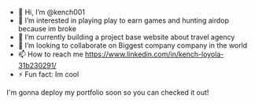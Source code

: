 - 👋 Hi, I’m @kench001
- 👀 I’m interested in playing play to earn games and hunting airdop because im broke
- 🌱 I’m currently building a project base website about travel agency
- 💞️ I’m looking to collaborate on Biggest company company in the world
- 📫 How to reach me https://www.linkedin.com/in/kench-loyola-31b230291/
- ⚡ Fun fact: Im cool


I'm gonna deploy my portfolio soon so you can checked it out!
<!---
kench001/kench001 is a ✨ special ✨ repository because its `README.md` (this file) appears on your GitHub profile.
You can click the Preview link to take a look at your changes.
--->
